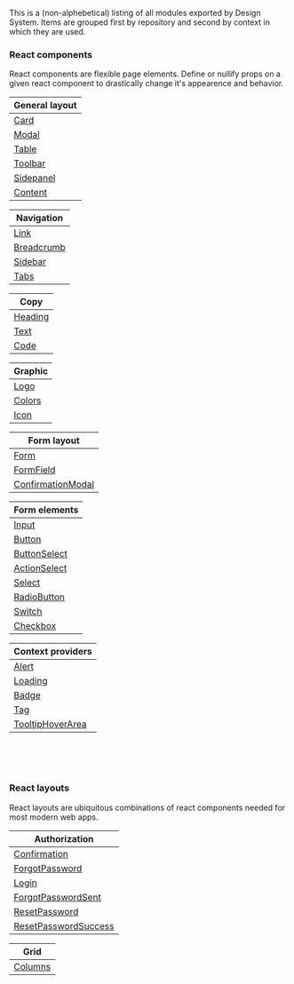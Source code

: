 This is a (non-alphebetical) listing of all modules exported by Design System. Items are grouped first by repository and second by context in which they are used.

### React components

React components are flexible page elements. Define or nullify props on a given react component to drastically change it's appearence and behavior.

|General layout                                                                |
|------------------------------------------------------------------------------|
|[Card](/#/React%20Components/Card)                                            |
|[Modal](/#/React%20Components/Modal)                                          |
|[Table](/#/React%20Components/Table)                                          |
|[Toolbar](/#/React%20Components/Toolbar)                                      |
|[Sidepanel](/#/React%20Components/Sidepanel)                                  |
|[Content](/#/React%20Components/Content)                                      |

|Navigation                                                                    |
|------------------------------------------------------------------------------|
|[Link](/#/React%20Components/Link)                                            |
|[Breadcrumb](/#/React%20Components/Breadcrumb)                                |
|[Sidebar](/#/React%20Components/Sidebar)                                      |
|[Tabs](/#/React%20Components/Tabs)                                            |

|Copy                                                                          |
|------------------------------------------------------------------------------|
|[Heading](/#/React%20Components/Heading)                                      |
|[Text](/#/React%20Components/Text)                                            |
|[Code](/#/React%20Components/Code)                                            |

|Graphic                                                                       |
|------------------------------------------------------------------------------|
|[Logo](/#/React%20Components/Logo)                                            |
|[Colors](/#/React%20Components/Colors)                                        |
|[Icon](/#/React%20Components/Icon)                                            |

|Form layout                                                                   |
|------------------------------------------------------------------------------|
|[Form](/#/React%20Components/Form)                                            |
|[FormField](/#/React%20Components/FormField)                                  |
|[ConfirmationModal](/#/React%20Components/ConfirmationModal)                  |

|Form elements                                                                 |
|------------------------------------------------------------------------------|
|[Input](/#/React%20Components/Input)                                          |
|[Button](/#/React%20Components/Button)                                        |
|[ButtonSelect](/#/React%20Components/ButtonSelect)                            |
|[ActionSelect](/#/React%20Components/ActionSelect)                            |
|[Select](/#/React%20Components/Select)                                        |
|[RadioButton](/#/React%20Components/RadioButton)                              |
|[Switch](/#/React%20Components/Switch)                                        |
|[Checkbox](/#/React%20Components/Checkbox)                                    |

|Context providers                                                             |
|------------------------------------------------------------------------------|
|[Alert](/#/React%20Components/Alert)                                          |
|[Loading](/#/React%20Components/Loading)                                      |
|[Badge](/#/React%20Components/Badge)                                          |
|[Tag](/#/React%20Components/Tag)                                              |
|[TooltipHoverArea](/#/React%20Components/TooltipHoverArea)                    |

<br/><br/><br/>

### React layouts

React layouts are ubiquitous combinations of react components needed for most modern web apps.

|Authorization                                                                 |
|------------------------------------------------------------------------------|
|[Confirmation](/#/React%20Components/Confirmation)                            |
|[ForgotPassword](/#/React%20Components/ForgotPassword)                        |
|[Login](/#/React%20Components/Login)                                          |
|[ForgotPasswordSent](/#/React%20Components/ForgotPasswordSent)                |
|[ResetPassword](/#/React%20Components/ResetPassword)                          |
|[ResetPasswordSuccess](/#/React%20Components/ResetPasswordSuccess)            |

|Grid                                                                          |
|------------------------------------------------------------------------------|
|[Columns](/#/React%20Components/Columns)                                         |

<br/><br/><br/>
